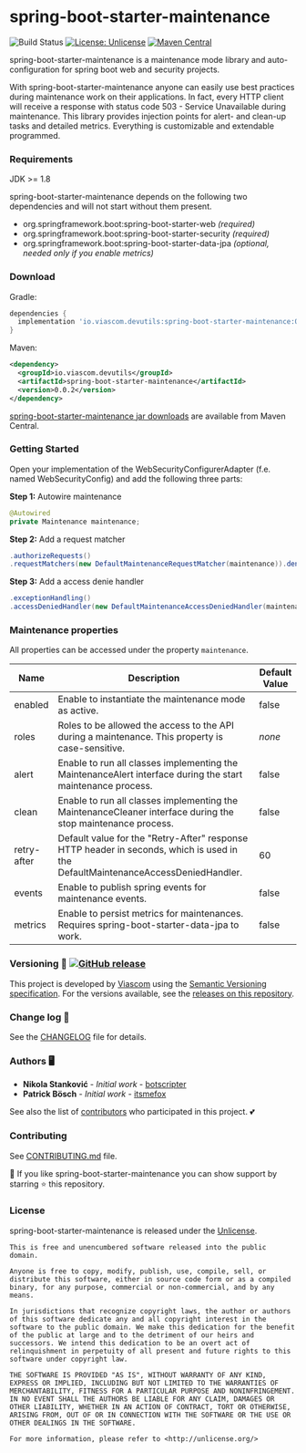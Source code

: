 # spring-boot-starter-maintenance 
![Build Status](https://github.com/viascom/spring-boot-starter-maintenance/actions/workflows/build.yml/badge.svg)
[![License: Unlicense](https://img.shields.io/badge/license-Unlicense-blue.svg)](http://unlicense.org/)
[![Maven Central](https://maven-badges.herokuapp.com/maven-central/io.viascom.devutils/spring-boot-starter-maintenance/badge.svg)](https://maven-badges.herokuapp.com/maven-central/io.viascom.devutils/spring-boot-starter-maintenance/)


spring-boot-starter-maintenance is a maintenance mode library and auto-configuration for spring boot web and security projects.

With spring-boot-starter-maintenance anyone can easily use best practices during maintenance work on their applications. In fact, every HTTP client will receive a response with status code 503 - Service Unavailable during maintenance. This library provides injection points for alert- and clean-up tasks and detailed metrics. Everything is customizable and extendable programmed.

### Requirements

JDK >= 1.8

spring-boot-starter-maintenance depends on the following two dependencies and will not start without them present.

- org.springframework.boot:spring-boot-starter-web *(required)*
- org.springframework.boot:spring-boot-starter-security *(required)*
- org.springframework.boot:spring-boot-starter-data-jpa *(optional, needed only if you enable metrics)*

### Download

Gradle:
```gradle
dependencies {
  implementation 'io.viascom.devutils:spring-boot-starter-maintenance:0.0.2'
}
```

Maven:
```xml
<dependency>
  <groupId>io.viascom.devutils</groupId>
  <artifactId>spring-boot-starter-maintenance</artifactId>
  <version>0.0.2</version>
</dependency>
```

[spring-boot-starter-maintenance jar downloads](https://maven-badges.herokuapp.com/maven-central/io.viascom.devutils/spring-boot-starter-maintenance) are available from Maven Central.

### Getting Started

Open your implementation of the WebSecurityConfigurerAdapter (f.e. named WebSecurityConfig) and add the following three parts:

**Step 1:** Autowire maintenance
```java
@Autowired
private Maintenance maintenance;
```

**Step 2:** Add a request matcher
```java
.authorizeRequests()
.requestMatchers(new DefaultMaintenanceRequestMatcher(maintenance)).denyAll()
```

**Step 3:** Add a access denie handler
```java
.exceptionHandling()
.accessDeniedHandler(new DefaultMaintenanceAccessDeniedHandler(maintenance))
```

### Maintenance properties

All properties can be accessed under the property `maintenance`.

| Name        | Description                                                                                                                      | Default Value |
|-------------|----------------------------------------------------------------------------------------------------------------------------------|---------------|
| enabled     | Enable to instantiate the maintenance mode as active.                                                                            | false         |
| roles       | Roles to be allowed the access to the API during a maintenance. This property is case-sensitive.                                 | *none*        |
| alert       | Enable to run all classes implementing the MaintenanceAlert interface during the start maintenance process.                      | false         |
| clean       | Enable to run all classes implementing the MaintenanceCleaner interface during the stop maintenance process.                     | false         |
| retry-after | Default value for the "Retry-After" response HTTP header in seconds, which is used in the DefaultMaintenanceAccessDeniedHandler. | 60            |
| events      | Enable to publish spring events for maintenance events.                                                                          | false         |
| metrics     | Enable to persist metrics for maintenances. Requires spring-boot-starter-data-jpa to work.                                       | false         |

### Versioning 🔖 [![GitHub release](https://img.shields.io/github/release/viascom/spring-boot-starter-maintenance/all?logo=GitHub)](https://github.com/viascom/spring-boot-starter-maintenance/releases/latest)

This project is developed by [Viascom](https://github.com/viascom) using the [Semantic Versioning specification](https://semver.org). For the versions available, see the [releases on this repository](https://github.com/viascom/spring-boot-starter-maintenance/releases).

### Change log 📝

See the [CHANGELOG](CHANGELOG.md) file for details.

### Authors 🖥️

* **Nikola Stanković** - *Initial work* - [botscripter](https://github.com/botscripter)
* **Patrick Bösch** - *Initial work* - [itsmefox](https://github.com/itsmefox)

See also the list of [contributors](https://github.com/viascom/spring-boot-starter-maintenance/contributors) who participated in this project. 💕

### Contributing
See [CONTRIBUTING.md](CONTRIBUTING.md) file.

🙏 If you like spring-boot-starter-maintenance  you can show support by starring ⭐ this repository.

### License

spring-boot-starter-maintenance is released under the [Unlicense](LICENSE).

```
This is free and unencumbered software released into the public domain.

Anyone is free to copy, modify, publish, use, compile, sell, or
distribute this software, either in source code form or as a compiled
binary, for any purpose, commercial or non-commercial, and by any
means.

In jurisdictions that recognize copyright laws, the author or authors
of this software dedicate any and all copyright interest in the
software to the public domain. We make this dedication for the benefit
of the public at large and to the detriment of our heirs and
successors. We intend this dedication to be an overt act of
relinquishment in perpetuity of all present and future rights to this
software under copyright law.

THE SOFTWARE IS PROVIDED "AS IS", WITHOUT WARRANTY OF ANY KIND,
EXPRESS OR IMPLIED, INCLUDING BUT NOT LIMITED TO THE WARRANTIES OF
MERCHANTABILITY, FITNESS FOR A PARTICULAR PURPOSE AND NONINFRINGEMENT.
IN NO EVENT SHALL THE AUTHORS BE LIABLE FOR ANY CLAIM, DAMAGES OR
OTHER LIABILITY, WHETHER IN AN ACTION OF CONTRACT, TORT OR OTHERWISE,
ARISING FROM, OUT OF OR IN CONNECTION WITH THE SOFTWARE OR THE USE OR
OTHER DEALINGS IN THE SOFTWARE.

For more information, please refer to <http://unlicense.org/>
```